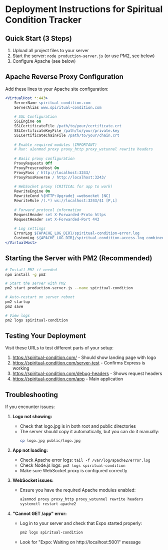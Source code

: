 # Deployment Instructions for Spiritual Condition Tracker

## Quick Start (3 Steps)

1. Upload all project files to your server
2. Start the server: `node production-server.js` (or use PM2, see below)
3. Configure Apache (see below)

## Apache Reverse Proxy Configuration

Add these lines to your Apache site configuration:

```apache
<VirtualHost *:443>
    ServerName spiritual-condition.com
    ServerAlias www.spiritual-condition.com
    
    # SSL Configuration
    SSLEngine on
    SSLCertificateFile /path/to/your/certificate.crt
    SSLCertificateKeyFile /path/to/your/private.key
    SSLCertificateChainFile /path/to/your/chain.crt
    
    # Enable required modules (IMPORTANT)
    # Run: a2enmod proxy proxy_http proxy_wstunnel rewrite headers
    
    # Basic proxy configuration
    ProxyRequests Off
    ProxyPreserveHost On
    ProxyPass / http://localhost:3243/
    ProxyPassReverse / http://localhost:3243/
    
    # WebSocket proxy (CRITICAL for app to work)
    RewriteEngine On
    RewriteCond %{HTTP:Upgrade} =websocket [NC]
    RewriteRule /(.*) ws://localhost:3243/$1 [P,L]
    
    # Forward protocol information
    RequestHeader set X-Forwarded-Proto https
    RequestHeader set X-Forwarded-Port 443
    
    # Log settings
    ErrorLog ${APACHE_LOG_DIR}/spiritual-condition-error.log
    CustomLog ${APACHE_LOG_DIR}/spiritual-condition-access.log combined
</VirtualHost>
```

## Starting the Server with PM2 (Recommended)

```bash
# Install PM2 if needed
npm install -g pm2

# Start the server with PM2
pm2 start production-server.js --name spiritual-condition

# Auto-restart on server reboot
pm2 startup
pm2 save

# View logs
pm2 logs spiritual-condition
```

## Testing Your Deployment

Visit these URLs to test different parts of your setup:

1. https://spiritual-condition.com/ - Should show landing page with logo
2. https://spiritual-condition.com/server-test - Confirms Express is working
3. https://spiritual-condition.com/debug-headers - Shows request headers 
4. https://spiritual-condition.com/app - Main application

## Troubleshooting

If you encounter issues:

1. **Logo not showing:**
   - Check that logo.jpg is in both root and public directories
   - The server should copy it automatically, but you can do it manually:
     ```bash
     cp logo.jpg public/logo.jpg
     ```

2. **App not loading:**
   - Check Apache error logs: `tail -f /var/log/apache2/error.log`
   - Check Node.js logs: `pm2 logs spiritual-condition`
   - Make sure WebSocket proxy is configured correctly

3. **WebSocket issues:**
   - Ensure you have the required Apache modules enabled:
     ```bash
     a2enmod proxy proxy_http proxy_wstunnel rewrite headers
     systemctl restart apache2
     ```

4. **"Cannot GET /app" error:**
   - Log in to your server and check that Expo started properly:
     ```bash
     pm2 logs spiritual-condition
     ```
   - Look for "Expo: Waiting on http://localhost:5001" message